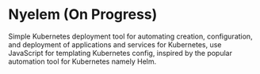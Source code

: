 # Nyelem (On Progress)

Simple Kubernetes deployment tool for automating creation, configuration, and deployment of applications and services for Kubernetes, use JavaScript for templating Kubernetes config, inspired by the popular automation tool for Kubernetes namely Helm.
